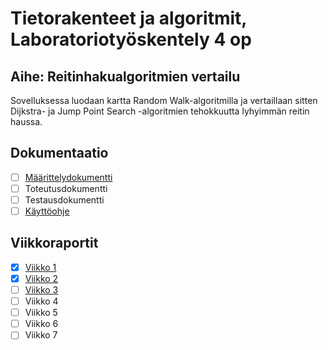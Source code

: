 # Tietorakenteet ja algoritmit, Laboratoriotyöskentely 4 op

## Aihe: Reitinhakualgoritmien vertailu

Sovelluksessa luodaan kartta Random Walk-algoritmilla ja vertaillaan sitten Dijkstra- ja Jump Point Search -algoritmien tehokkuutta lyhyimmän reitin haussa. 

## Dokumentaatio

- [ ] [Määrittelydokumentti](dokumentaatio/maarittely.md)
- [ ] Toteutusdokumentti
- [ ] Testausdokumentti
- [ ] [Käyttöohje](dokumentaatio/kayttoohje.md)

## Viikkoraportit

- [x] [Viikko 1](dokumentaatio/viikko1.md)
- [x] [Viikko 2](dokumentaatio/viikko2.md)       
- [ ] [Viikko 3](dokumentaatio/viikko3.md)   
- [ ] Viikko 4
- [ ] Viikko 5
- [ ] Viikko 6
- [ ] Viikko 7  
